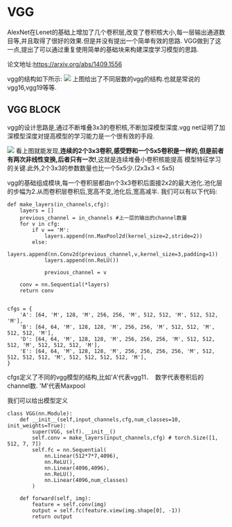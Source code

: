 # VGG 
AlexNet在Lenet的基础上增加了几个卷积层,改变了卷积核大小,每一层输出通道数目等,并且取得了很好的效果.但是并没有提出一个简单有效的思路.
VGG做到了这一点,提出了可以通过重复使⽤简单的基础块来构建深度学习模型的思路.

论文地址:<https://arxiv.org/abs/1409.1556>

vgg的结构如下所示:
![](https://img2018.cnblogs.com/blog/583030/202001/583030-20200110101932660-2062522034.png)
上图给出了不同层数的vgg的结构.也就是常说的vgg16,vgg19等等.

## VGG BLOCK
vgg的设计思路是,通过不断堆叠3x3的卷积核,不断加深模型深度.vgg net证明了加深模型深度对提高模型的学习能力是一个很有效的手段.

![](https://img2018.cnblogs.com/blog/583030/202001/583030-20200110103318124-1895063989.png)
看上图就能发现,**连续的2个3x3卷积,感受野和一个5x5卷积是一样的,但是前者有两次非线性变换,后者只有一次!**,这就是连续堆叠小卷积核能提高
模型特征学习的关键.此外,2个3x3的参数数量也比一个5x5少.(2x3x3 < 5x5)

vgg的基础组成模块,每一个卷积层都由n个3x3卷积后面接2x2的最大池化.池化层的步幅为2.从而卷积层卷积后,宽高不变,池化后,宽高减半.
我们可以有以下代码:
```
def make_layers(in_channels,cfg):
    layers = []
    previous_channel = in_channels #上一层的输出的channel数量
    for v in cfg:
        if v == 'M':
            layers.append(nn.MaxPool2d(kernel_size=2,stride=2))
        else:
            layers.append(nn.Conv2d(previous_channel,v,kernel_size=3,padding=1))
            layers.append(nn.ReLU())

            previous_channel = v

    conv = nn.Sequential(*layers)
    return conv


cfgs = {
    'A': [64, 'M', 128, 'M', 256, 256, 'M', 512, 512, 'M', 512, 512, 'M'],
    'B': [64, 64, 'M', 128, 128, 'M', 256, 256, 'M', 512, 512, 'M', 512, 512, 'M'],
    'D': [64, 64, 'M', 128, 128, 'M', 256, 256, 256, 'M', 512, 512, 512, 'M', 512, 512, 512, 'M'],
    'E': [64, 64, 'M', 128, 128, 'M', 256, 256, 256, 256, 'M', 512, 512, 512, 512, 'M', 512, 512, 512, 512, 'M'],
}
```
cfgs定义了不同的vgg模型的结构,比如'A'代表vgg11．　数字代表卷积后的channel数. 'M'代表Maxpool

我们可以给出模型定义
```
class VGG(nn.Module):
    def __init__(self,input_channels,cfg,num_classes=10, init_weights=True):
        super(VGG, self).__init__()
        self.conv = make_layers(input_channels,cfg) # torch.Size([1, 512, 7, 7])
        self.fc = nn.Sequential(
            nn.Linear(512*7*7,4096),
            nn.ReLU(),
            nn.Linear(4096,4096),
            nn.ReLU(),
            nn.Linear(4096,num_classes)
        )
    
    def forward(self, img):
        feature = self.conv(img)
        output = self.fc(feature.view(img.shape[0], -1))
        return output
```
